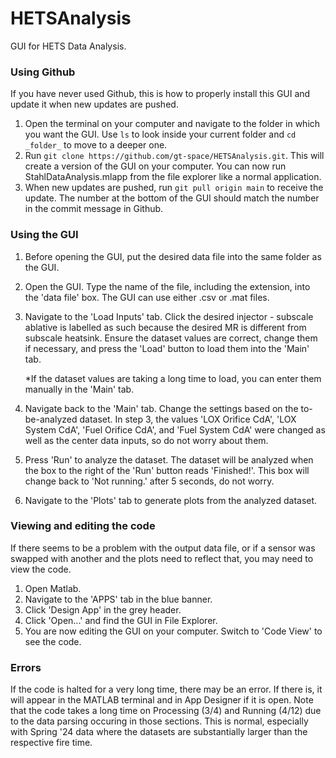 # HETSAnalysis
GUI for HETS Data Analysis.

### Using Github
If you have never used Github, this is how to properly install this GUI and update it when new updates are pushed.
1. Open the terminal on your computer and navigate to the folder in which you want the GUI. Use ```ls``` to look inside your current folder and ```cd _folder_``` to move to a deeper one.
2. Run ```git clone https://github.com/gt-space/HETSAnalysis.git```. This will create a version of the GUI on your computer. You can now run StahlDataAnalysis.mlapp from the file explorer like a normal application.
3. When new updates are pushed, run ```git pull origin main``` to receive the update. The number at the bottom of the GUI should match the number in the commit message in Github.

### Using the GUI
1. Before opening the GUI, put the desired data file into the same folder as the GUI.
2. Open the GUI. Type the name of the file, including the extension, into the 'data file' box. The GUI can use either .csv or .mat files.
3. Navigate to the 'Load Inputs' tab. Click the desired injector - subscale ablative is labelled as such because the desired MR is different from subscale heatsink. Ensure the dataset values are correct, change them if necessary, and press the 'Load' button to load them into the 'Main' tab.

    *If the dataset values are taking a long time to load, you can enter them manually in the 'Main' tab.
5. Navigate back to the 'Main' tab. Change the settings based on the to-be-analyzed dataset. In step 3, the values 'LOX Orifice CdA', 'LOX System CdA', 'Fuel Orifice CdA', and 'Fuel System CdA' were changed as well as the center data inputs, so do not worry about them.
6. Press 'Run' to analyze the dataset. The dataset will be analyzed when the box to the right of the 'Run' button reads 'Finished!'. This box will change back to 'Not running.' after 5 seconds, do not worry.
7. Navigate to the 'Plots' tab to generate plots from the analyzed dataset.

### Viewing and editing the code
If there seems to be a problem with the output data file, or if a sensor was swapped with another and the plots need to reflect that, you may need to view the code.
1. Open Matlab.
2. Navigate to the 'APPS' tab in the blue banner.
3. Click 'Design App' in the grey header.
4. Click 'Open...' and find the GUI in File Explorer.
5. You are now editing the GUI on your computer. Switch to 'Code View' to see the code.

### Errors
If the code is halted for a very long time, there may be an error. If there is, it will appear in the MATLAB terminal and in App Designer if it is open.
Note that the code takes a long time on Processing (3/4) and Running (4/12) due to the data parsing occuring in those sections. This is normal, especially with Spring '24 data where the datasets are substantially larger than the respective fire time.
